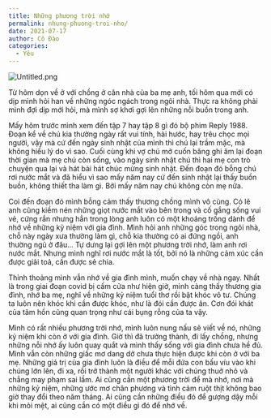 ```yaml
---
title: Những phương trời nhớ
permalink: nhung-phuong-troi-nho/
date: 2021-07-17
author: Cô Đào
categories:
  - Yêu
---
```


![Untitled.png](/images/3d74fe3a-3291-4702-a993-e70229e47a7a/Untitled.png)


Từ hôm dọn về ở với chồng ở căn nhà của ba mẹ anh, tối hôm qua mới có dịp mình hỏi han về những ngóc ngách trong ngôi nhà. Thực ra không phải mình đợi dịp mới hỏi, mà mình sợ khơi gợi lên những nỗi buồn trong anh.


Mấy hôm trước mình xem đến tập 7 hay tập 8 gì đó bộ phim Reply 1988. Đoạn kể về chú kia thường ngày rất vui tính, hài hước, hay trêu chọc mọi người, vậy mà cứ đến ngày sinh nhật của mình thì chú lại trầm mặc, mà không hiểu lý do vì sao. Cuối cùng khi vợ chú mở cuốn băng ghi âm lại đoạn thời gian mà mẹ chú còn sống, vào ngày sinh nhật chú thì hai mẹ con trò chuyện qua lại và hát bài hát chúc mừng sinh nhật. Đến đoạn đó bỗng chú rơi nước mắt và đã hiểu vì sao mấy năm nay cứ đến sinh nhật lại thấy buồn buồn, không thiết tha làm gì. Bởi mấy năm nay chú không còn mẹ nữa.


Coi đến đoạn đó mình bỗng cảm thấy thương chồng mình vô cùng. Có lẽ anh cũng kiềm nén những giọt nước mắt vào bên trong và cố gắng sống vui vẻ, cứng rắn nhưng hẳn trong lòng anh luôn có một khoảng trống dành để nhớ về những kỷ niệm với gia đình. Mình hỏi anh những góc trong ngôi nhà, chỗ này ngày xưa thường làm gì, chỗ kia thường có ai đứng ngồi, anh thường ngủ ở đâu... Tự dưng lại gợi lên một phương trời nhớ, làm anh rơi nước mắt. Nhưng mình nghĩ rơi nước mắt là tốt, bởi nó là những cảm xúc cần được giải toả, cần được sẻ chia.


Thỉnh thoảng mình vẫn nhớ về gia đình mình, muốn chạy về nhà ngay. Nhất là trong giai đoạn covid bị cấm cửa như hiện giờ, mình càng thấy thương gia đình, nhớ ba mẹ, nghĩ về những kỷ niệm tuổi thơ rồi bật khóc vô tư. Chúng ta luôn nên khóc khi cần được khóc, như là đói cần được ăn. Cơn đói khát của tâm hồn cũng quan trọng như cái bụng rỗng của ta vậy.


Mình có rất nhiều phương trời nhớ, mình luôn nung nấu sẽ viết về nó, những kỷ niệm khi còn ở với gia đình. Giờ thì đã trưởng thành, đi lấy chồng, nhưng những nỗi nhớ ấy luôn quay quắt và mình thấy sống với gia đình chưa hề đủ. Mình vẫn còn những giấc mơ dang dở chưa thực hiện được khi còn ở với ba mẹ. Những giá trị của gia đình luôn là điều để mỗi đứa con bấu víu vào khi chúng lớn lên, đi xa, rồi trở thành một người khác với chúng thuở nhỏ và chẳng may phạm sai lầm. Ai cũng cần một phương trời để mà nhớ, nơi mà những kỷ niệm, những ước mơ chân phương và tình cảm ruột thịt không bao giờ thay đổi theo năm tháng. Ai cũng cần những điều đó để gượng dậy mỗi khi mỏi mệt, ai cũng cần có một điều gì đó để nhớ về.

